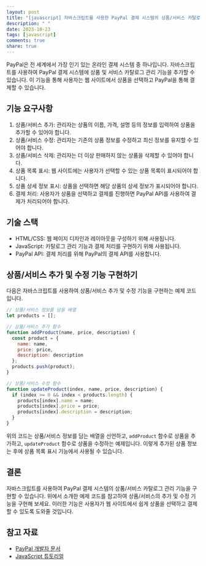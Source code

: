 ```yaml
---
layout: post
title: "[javascript] 자바스크립트를 사용한 PayPal 결제 시스템의 상품/서비스 카탈로그 관리 기능 개발하기"
description: " "
date: 2023-10-23
tags: [javascript]
comments: true
share: true
---
```


PayPal은 전 세계에서 가장 인기 있는 온라인 결제 시스템 중 하나입니다. 자바스크립트를 사용하여 PayPal 결제 시스템에 상품 및 서비스 카탈로그 관리 기능을 추가할 수 있습니다. 이 기능을 통해 사용자는 웹 사이트에서 상품을 선택하고 PayPal을 통해 결제할 수 있습니다.

## 기능 요구사항

1. 상품/서비스 추가: 관리자는 상품의 이름, 가격, 설명 등의 정보를 입력하여 상품을 추가할 수 있어야 합니다.
2. 상품/서비스 수정: 관리자는 기존의 상품 정보를 수정하고 최신 정보를 유지할 수 있어야 합니다.
3. 상품/서비스 삭제: 관리자는 더 이상 판매하지 않는 상품을 삭제할 수 있어야 합니다.
4. 상품 목록 표시: 웹 사이트에는 사용자가 선택할 수 있는 상품 목록이 표시되어야 합니다.
5. 상품 상세 정보 표시: 상품을 선택하면 해당 상품의 상세 정보가 표시되어야 합니다.
6. 결제 처리: 사용자가 상품을 선택하고 결제를 진행하면 PayPal API를 사용하여 결제가 처리되어야 합니다.

## 기술 스택

- HTML/CSS: 웹 페이지 디자인과 레이아웃을 구성하기 위해 사용됩니다.
- JavaScript: 카탈로그 관리 기능과 결제 처리를 구현하기 위해 사용됩니다.
- PayPal API: 결제 처리를 위해 PayPal의 결제 API를 사용합니다.

## 상품/서비스 추가 및 수정 기능 구현하기

다음은 자바스크립트를 사용하여 상품/서비스 추가 및 수정 기능을 구현하는 예제 코드입니다.

```javascript
// 상품/서비스 정보를 담을 배열
let products = [];

// 상품/서비스 추가 함수
function addProduct(name, price, description) {
  const product = {
    name: name,
    price: price,
    description: description
  };
  products.push(product);
}

// 상품/서비스 수정 함수
function updateProduct(index, name, price, description) {
  if (index >= 0 && index < products.length) {
    products[index].name = name;
    products[index].price = price;
    products[index].description = description;
  }
}
```

위의 코드는 상품/서비스 정보를 담는 배열을 선언하고, `addProduct` 함수로 상품을 추가하고, `updateProduct` 함수로 상품을 수정하는 예제입니다. 이렇게 추가된 상품 정보는 후에 상품 목록 표시 기능에서 사용될 수 있습니다.

## 결론

자바스크립트를 사용하여 PayPal 결제 시스템의 상품/서비스 카탈로그 관리 기능을 구현할 수 있습니다. 위에서 소개한 예제 코드를 참고하여 상품/서비스의 추가 및 수정 기능을 구현해 보세요. 이러한 기능은 사용자가 웹 사이트에서 쉽게 상품을 선택하고 결제할 수 있도록 도와줄 것입니다.

## 참고 자료

- [PayPal 개발자 문서](https://developer.paypal.com/)
- [JavaScript 튜토리얼](https://developer.mozilla.org/ko/docs/Web/JavaScript/Guide)